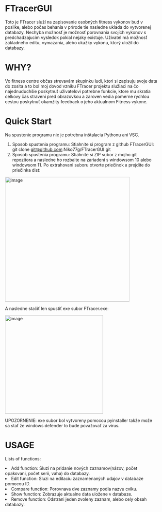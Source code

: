 # FTracerGUI
Toto je FTracer služí na zapisovanie osobných fitness vykonov bud v posilke, alebo počas behania v prírode tie nasledne uklada do vytvorenej databazy. Nechyba možnosť  je možnosť porovnania svojích vykonov s predchadzajucim vysledok pokial nejaky existuje. Uživatel má možnosť zakladneho editu, vymazania, alebo ukažky vykonu, ktorý uložil do databazy. 
# WHY?
Vo fitness centre občas strevavám skupinku ludi, ktori si zapisuju svoje data do zosita a to bol moj dovod vzniku FTracer projektu služiaci na čo najednuduchšie poskytnuť uživatelovi potrebne funkcie, ktore mu skratia celkovy čas straveni pred obrazovkou a zaroven vedia pomerne rychlou cestou poskytnuť okamžity feedback o jeho aktualnom Fitness vykone. 
# Quick Start
Na spustenie programu nie je potrebna inštalacia Pythonu ani VSC. 
1. Sposob spustenia programu:
Stiahnite si program z github FTracerGUI: git clone git@github.com:Niko77g/FTracerGUI.git
2. Sposob spustenia programu:
Stiahnite si ZIP subor z mojho git repozitora a nasledne ho rozbalte na zariadeni s windowsom 10 alebo windowsom 11.
Po extrahovani suboru otvorte priečinok a prejdite do priečinka dist:
<img width="410" alt="image" src="https://github.com/Niko77g/FTracerGUI/assets/94113127/8224c4ba-b54a-4eee-a77f-138644d64bbb">

A nasledne stačiť len spustiť exe subor FTracer.exe:

<img width="323" alt="image" src="https://github.com/Niko77g/FTracerGUI/assets/94113127/b0d24311-06bf-4fa3-94b3-5926eabb9a78">

UPOZORNENIE: exe subor bol vytvoreny pomocou pyinstaller takže može sa stať že windows defender to bude považovať za virus.
# USAGE
Lists of functions: 
<li><bold>Add function:</bold> Sluzi na pridanie nových zaznamov(názov, počet opakovani, počet serii, vaha) do databazy. </li>
<li>Edit function: Sluzi na editaciu zaznamenaných udajov v databaze pomocou ID.</li>
<li>Compare function: Porovnava dve zaznamy podla nazvu cviku.</li>
<li>Show function: Zobrazuje aktualne data uložene v databaze.</li>
<li>Remove function: Odstrani jeden zvoleny zaznam, alebo cely obsah databazy.</li>



